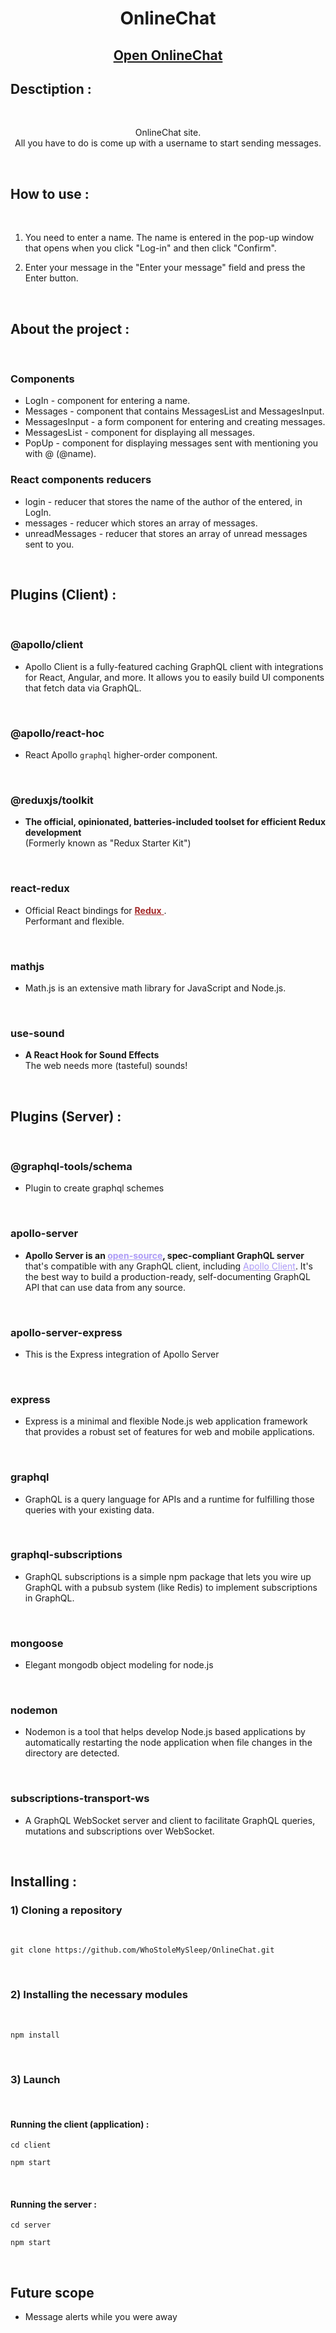 <h1 align='center'>OnlineChat</h1>

<h2 align='center'>
  <a href="https://online-chat-wine.vercel.app/">
    Open OnlineChat
  </a>
</h2>

<h2>Desctiption :</h2>

<br>

<p align='center'>
  OnlineChat site.
  <br>
  All you have to do is come up with a username to start sending messages.
</p>

<br>

<h2>How to use :</h2>

<br>

1. You need to enter a name. The name is entered in the pop-up window that opens when you click "Log-in" and then click "Confirm".

2. Enter your message in the "Enter your message" field and press the Enter button.

<br>

<h2>About the project :</h2>

<br>

<h3>Components</h3>

<ul>
  <li>LogIn - component for entering a name.</li>
  <li>Messages - component that contains MessagesList and MessagesInput.</li>
  <li>MessagesInput - a form component for entering and creating messages.</li>
  <li>MessagesList - component for displaying all messages.</li>
  <li>PopUp - component for displaying messages sent with mentioning you with @ (@name).</li>
</ul>

<h3>React components reducers</h3>

<ul>
  <li>login - reducer that stores the name of the author of the entered, in LogIn.</li>
  <li>messages - reducer which stores an array of messages.</li>
  <li>unreadMessages - reducer that stores an array of unread messages sent to you.</li>
</ul>

<br>

<h2>Plugins (Client) :</h2>

<br>

<h3>@apollo/client</h3>

- Apollo Client is a fully-featured caching GraphQL client with integrations for React, Angular, and more. It allows you to easily build UI components that fetch data via GraphQL.

<br>

<h3>@apollo/react-hoc</h3>

- React Apollo `graphql` higher-order component.

<br>

<h3>@reduxjs/toolkit</h3>

- **The official, opinionated, batteries-included toolset for efficient Redux development**  
(Formerly known as "Redux Starter Kit")

<br>

<h3>react-redux</h3>

- Official React bindings for 
<a 
  style="color: brown" 
  href="https://github.com/reduxjs/redux">
  <b>Redux</b>
</a>.    
Performant and flexible.  

<br>

<h3>mathjs</h3>

- Math.js is an extensive math library for JavaScript and Node.js.

<br>

<h3>use-sound</h3>

- **A React Hook for Sound Effects**  
The web needs more (tasteful) sounds!

<br>

<h2>Plugins (Server) :</h2>

<br>

<h3>@graphql-tools/schema</h3>

- Plugin to create graphql schemes

<br>

<h3>apollo-server</h3>

- <b>Apollo Server is an 
  <a 
    style="color: #ad9bf6" 
    href="https://github.com/apollographql/apollo-server">open-source</a>, spec-compliant GraphQL server</b> that's compatible with any GraphQL client, including <a style="color: #ad9bf6" href="https://www.apollographql.com/docs/react/">Apollo Client</a>. It's the best way to build a production-ready, self-documenting GraphQL API that can use data from any source.

<br>

<h3>apollo-server-express</h3>

- This is the Express integration of Apollo Server

<br>

<h3>express</h3>

- Express is a minimal and flexible Node.js web application framework that provides a robust set of features for web and mobile applications.

<br>

<h3>graphql</h3>

- GraphQL is a query language for APIs and a runtime for fulfilling those queries with your existing data.

<br>

<h3>graphql-subscriptions</h3>

- GraphQL subscriptions is a simple npm package that lets you wire up GraphQL with a pubsub system (like Redis) to implement subscriptions in GraphQL.

<br>

<h3>mongoose</h3>

- Elegant mongodb object modeling for node.js

<br>

<h3>nodemon</h3>

- Nodemon is a tool that helps develop Node.js based applications by automatically restarting the node application when file changes in the directory are detected.

<br>

<h3>subscriptions-transport-ws</h3>

- A GraphQL WebSocket server and client to facilitate GraphQL queries, mutations and subscriptions over WebSocket.

<br>

<h2>Installing :</h2>

<h3>1) Cloning a repository</h3>

<br>

```
git clone https://github.com/WhoStoleMySleep/OnlineChat.git
```

<br>

<h3>2) Installing the necessary modules</h3>

<br>

```
npm install
```

<br>

<h3>3) Launch</h3>

<br>
<h4>Running the client (application) :</h4>

```
cd client

npm start
```

<br>
<h4>Running the server :</h4>

```
cd server

npm start
```

<br>

<h2>Future scope</h2>

- Message alerts while you were away
